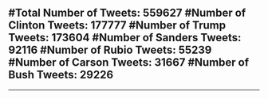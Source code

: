 #Total Number of Tweets: 559627 
#Number of Clinton Tweets: 177777
#Number of Trump Tweets: 173604
#Number of Sanders Tweets: 92116
#Number of Rubio Tweets: 55239
#Number of Carson Tweets: 31667
#Number of Bush Tweets: 29226
---
---
